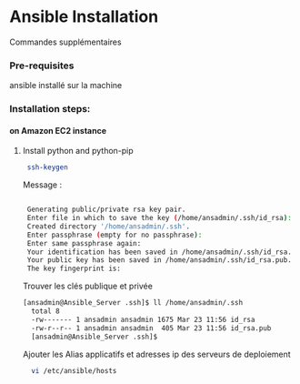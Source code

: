 # Ansible Installation

Commandes supplémentaires 
### Pre-requisites

ansible installé sur la machine 

### Installation steps:
#### on Amazon EC2 instance

1. Install python and python-pip
   ```sh
    ssh-keygen
   ```
   Message : 
   ```sh

    Generating public/private rsa key pair.
    Enter file in which to save the key (/home/ansadmin/.ssh/id_rsa):
    Created directory '/home/ansadmin/.ssh'.
    Enter passphrase (empty for no passphrase):
    Enter same passphrase again:
    Your identification has been saved in /home/ansadmin/.ssh/id_rsa.
    Your public key has been saved in /home/ansadmin/.ssh/id_rsa.pub.
    The key fingerprint is:
    ```
    Trouver les clés publique et privée
    ```sh
    [ansadmin@Ansible_Server .ssh]$ ll /home/ansadmin/.ssh
      total 8
      -rw------- 1 ansadmin ansadmin 1675 Mar 23 11:56 id_rsa
      -rw-r--r-- 1 ansadmin ansadmin  405 Mar 23 11:56 id_rsa.pub
      [ansadmin@Ansible_Server .ssh]$
    ```  
    
    Ajouter les Alias applicatifs et adresses ip des serveurs de deploiement
    ```sh
      vi /etc/ansible/hosts
    ```
